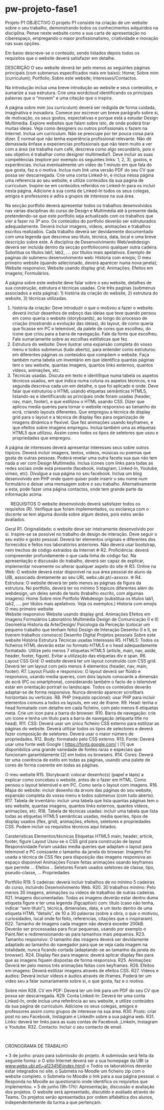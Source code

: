 # pw-projeto-fase1

Projeto P1 
OBJECTIVO
O projeto P1 consiste na criação de um website sobre o seu trabalho, demonstrando todos os conhecimentos adquiridos na disciplina. Pense neste website como a sua carta de apresentação no ciberespaço, empregando o maior profissionalismo, criatividade e inovação nas suas opções. 

Em baixo descreve-se o conteúdo, sendo listados depois todos os requisitos que o website deverá satisfazer em detalhe.

DESCRIÇÃO
O seu website deverá ter pelo menos as seguintes páginas principais (com submenus especificados mais em baixo): Home; Sobre mim (curriculum); Portfolio; Sobre este website; Interesses/Contactos. 

Na introdução inclua uma breve introdução ao website e seus conteúdos, e sumarize a sua estrutura. Crie uma wordcloud identificando os principais palavras que o “movem” e uma citação que o inspira.
 
A página sobre mim (ou curriculum) deverá ser redigida de forma cuidada, imaginativa e inovadora. Comece por escrever um breve parágrafo sobre si, de motivação, os seus gostos, espectativas e porque está a estudar Design Multimedia. Explore websites que falam sobre isto, de onde poderá tirar muitas ideias. Veja como designers ou outros profissionais o fazem na Internet. Inclua um curriculum. Não se preocupe por ter pouca coisa para dizer. É normal que não tenha experiência profissional relevante. Não dê demasiada ênfase a experiencias profissionais que não teem muito a ver com a área (se trabalha num café, descreva como algo secundário, pois o seu objetivo é trabalhar como designer multimedia!). Deve incluir as suas competências (explore por exemplo os seguintes links: 1, 2, 3), gostos, e experiências. Inclua eventualmente um vídeo de 1 minuto em que fala do que gosta, faz e o motiva. Inclua num link uma versão PDF do seu CV que possa ser descarregada. Crie uma conta Linked-In, e inclua nessa página uma referencia ao seu website, e utilize conteúdos da sua pagina de curriculum. Inspire-se em conteúdos referidos no Linked-In para os incluir nesta página. Adicione à sua conta de Linked-In todos os seus colegas, amigos e professores e adira a grupos de interesse na sua área.

Na secção portfolio deverá apresentar todos os trabalhos desenvolvidos nas várias disciplinas do curso de Design e Multimédia até à presente dada, pretendendo-se que este portfolio seja actualizado com os trabalhos que vier a fazer no 3º ano. Os conteúdos do portfolio deverão ser estruturados adequadamente. Deverá incluir imagens, vídeos, animações e trabalhos escritos realizados. Cada trabalho deverá ser devidamente documentado com uma legenda que descreva seu título, técnica, data, local e uma breve descrição sobre este. A disciplina de Desenvolvimento Web/webdesign deverá ser incluida dentro da secção portfoliocomo qualquer outra cadeira. Substitua os títulos lab1, lab2, …. por títulos mais apelativos. Exemplo de paginas do submenu desenvolvimento web: Historia com emojis; O meu primeiro website (quando selecionado, deverá aparecer numa nova janela); Website responsivo; Website usando display grid; Animações; Efeitos em imagens; Formulários.

A página sobre este website deve falar sobre o seu website, detalhes de sua construção, estrutura e técnicas usadas. Crie três paginas (submenus associados a esta página): 1) história da criação do website, 2) estrutura do website, 3) técnicas utilizadas.
1.	história da criação: Deve introduzir o que o motivou a fazer o website. deverá incluir desenhos de esboço das ideias que teve quando pensou em como queria o website (storyboards), ao longo do processo de criação (mostrando a evolução das ideias), do layout, de como queria que ficasse em PC e telemóvel, da palete de cores que escolheu, do ícone que criou para a barra de navegação. Fale da fonte que escolheu. Fale sumariamente sobre as escolhas estilísticas que fez. 
2.	Estrutura do website: Deve ilustrar uma expansão completa do vosso menu e todos submenus (tudo aberto), para entender como estruturou em diferentes páginas os conteúdos que compõem o website. Faça também numa tabela um inventário em que identifica quantas páginas tem o seu website, quantas imagens, quantos links externos, quantos vídeos, animações, etc.
3.	Técnicas usadas. Discuta em texto e identifique numa tabela os aspetos técnicos usados, em que indica numa coluna os aspetos técnicos, e na segunda descreva cada um em detalhe, o que foi aplicado e onde. Deve falar que estruturou o HTML usando etiquetas semânticas HTML5, listando-as e identificando as principais onde foram usadas (header, nav, main, footer), e que estilizou o HTML usando CSS. Dizer que aplicou media queries para tornar o website responsivo ao tamanho do ecrã, criando layouts diferentes. Que empregou a técnica de display grid para o layout e a técnica de display flex para organização de imagens dinâmica e flexível. Que fez animações usando keyframes, e que efeitos sobre imagens empregou. Inclua também uma as etiquetas  HTML5 que utilizou. Assim como todos os tipos de seletores que usou e propriedades que empregou. 

A página de interesses deverá apresentar interesses seus sobre outros tópicos. Deverá incluir imagens, textos, vídeos, músicas ou poemas que gosta de outras pessoas. Poderá revelar uma outra faceta sua que não tem nada a ver com Design Multimedia. Inclua ícones com links para todas as redes sociais onde está presente (facebook, instagram, Linked-In, Youtube, vimeo, etc). Divulgue a sua página no seu facebook. Inclua um blog desenvolvido em PHP onde quem quiser pode inserir o seu nome num formulário e deixar uma mensagem sobre o seu trabalho. Alternativamente a esta, pode fazer uma página contactos, onde tem grande parte da informação acima.


 
REQUISITOS
O website desenvolvido deverá satisfazer todos os requisitos (R). Verifique que foram implementados, ou esclareça com o docente se tem alguma duvida sobre algum destes, pois estes serão avaliados.

Geral
R1.	Originalidade: o website deve ser inteiramente desenvolvido por si. Inspire-se se possível no trabalho de design de interação. Deve seguir o seu estilo e gosto pessoal. Deverá ter elementos originais e diferentes dos fornecidos e feitos nos laboratórios anteriores. Não deverá usar bootstrap, nem trechos de código extraídos da Internet ֎
R2.	Proficiência: deverá compreender profundamente o que cada linha do código faz. Na apresentação e discussão do trabalho, deverá ser capaz de explicar, implementar novamente ou alterar qualquer aspeto do site ֎
R3.	Online na Web: O website deverá estar disponível na sua área pessoal de aluno da UBI, associado diretamente ao seu URL webx.ubi.pt/~axxxxx. ֎
R4.	Estrutura: O website deverá ter pelo menos as páginas da figura da estrutura. No portfolio, deverá ter no mínimo 5 tópicos diferentes além do webdesign, um deles sendo de texto (trabalho escrito, com algumas imagens):
Home
Sobre mim
Portfolio
Webdesign (substitua os títulos lab1, lab2, …. por títulos mais apelativos. Veja os exemplos.)
Historia com emojis
O meu primeiro website  
Website responsivo
Website usando display grid.
Animações
Efeitos em imagens
Formulários
Laboratório Multimédia
Design de Comunicação (I e II)
Geometria
Historia da Arte/Design/ Psicologia da Perceção (colocar um pequeno trabalho que tenham feito)
Design de Interação
Desenho (I e II, se tiverem trabalhos convosco)
Desenho Digital
Projetos pessoais
Sobre este website
História
Estrutura
Técnicas usadas
Interesses
R5.	HTML5: Todos os ficheiros HTML deverão estar no formato HTML5 e o head adequadamente formatado. Utilize pelo menos 7 etiquetas HTML5 (article, main, nav, aside, header, footer, figure). Evitar a utilização das etiquetas div e span. 
R6.	Layout CSS Grid: O website deverá ter um layout construído com CSS grid. Deverá ter um layout com pelo menos 4 elementos (header, nav, main, footer).
R7.	Layout Fluido e responsivo: O layout deverá ser flúido e responsivo, usando media queries, com dois layouts consoante a dimensão do ecrã (PC ou smartphone), considerando também o facto de o telemóvel estar em orientação portrait ou landscape. Todos os conteúdos deverão adaptar-se de forma responsiva. Nunca deverão aparecer scrollbars horizontais ou verticais. 
R8.	PHP (requisto opcional): usar PHP para incluir elementos comuns a todos os layouts, em vez de iframe.
R9.	Head: tenha o head formatado com detalhe em cada ficheiro, com pelo menos 6 etiquetas meta. Crie um icon para a barra do browser.
R10.	Barra de navegação: crie um ícone e tenha um titulo para a barra de navegação (etiqueta title no head).
R11.	CSS: Deverá usar um único ficheiro CSS externo para estilizar as páginas do website. Deverá utilizar todos os tipos de selectores e deverá fazer composição de seletores. Deverá usar o maior número de propriedades.
R12.	Body: formatado pelo CSS externo. 
R13.	Fonte: Deverá usar uma fonte web Google ( https://fonts.google.com/ ) [1] que disponibiliza uma grande variedade de fontes raras e especiais que funcionam garantidamente [2] em todos os browsers. 
R14.	Cores: Deverá ter uma coerência de estilo em todas as páginas, usando uma palete de cores de forma coerente em todas as páginas.

O meu website
R15.	Storyboard: colocar desenho(s) (papel e lápis) a explicar como concebeu o website, antes de o fazer em HTML. Como pensou o layout telemóvel e em PC. Como seria o layout com imagens.
R16.	Mapa do website: incluir desenho da árvore das páginas do seu website, expansão completa do vosso menu e todos submenus (com tudo aberto).
R17.	Tabela de inventário: incluir uma tabela que lista quantas páginas tem o seu website, quantas imagens, quantos links externos, quantos vídeos, animações, etc.
R18.	Tabela de técnicas usadas: incluir uma tabela que lista todas as etiquetas HTML5 semânticas usadas, media queries, tipos de display usados (flex, grid), animações, efeitos, seletores e propriedades CSS. Podem incluir os requisitos técnicos aqui listados.


Carateristicas	Elementos/técnicas
Etiquetas HTML5	main, header, article, footer, figure
Layout	Usou-se o CSS grid para construção de layout 
Responsividade	Foram usadas media queries que adaptam o layout para telemovel e PC consoante o tamanho da janela do browser.
Imagens	Foi usada a técnica de CSS flex para disposição das imagens responsiva ao espaço disponivel
Animações	Foram feitas animações usando keyframes que permite …
Efeitos	..
Seletores	Foram usados seletores de classe, tipo, pseudo-classe, …
Propriedades	


Portfólio
R19.	5 cadeiras: deverá incluir trabalhos de no mínimo 5 cadeiras do curso, incluindo Desenvolvimento Web.
R20.	30 trabalhos mínimo: Pelo menos 30 imagens, animações ou vídeos de trabalhos de outras cadeiras.
R21.	Imagens documentadas: Todas as imagens deverão estar dentro duma etiqueta figure e ter uma legenda (figcaption) com: título (caso não tenha, indicar “sem título”), técnica, dimensões, data, e um texto dentro de uma etiqueta HTML “details”, de 10 a 30 palavras (sobre a obra, o que o motivou, curiosidades, local onde foi feito, referencias, citações que o inspiraram).
R22.	Tamanho de Imagens cada imagem não deverá exceder 200kB. Deverão ser processadas para ficar pequenas, usando por exemplo o Paint.Net e redimensionando-as para tamanhos mais pequenos.
R23.	Tamanho responsivo: O tamanho das imagens deverá ser devidamente adaptado ao tamanho do navegador para que se veja cada imagem na totalidade, nunca ficando cortada (adaptando-se ao tamanho da janela do browser). 
R24.	Display flex para imagens: deverá aplicar display flex para que as imagens fiquem dispostas de forma responsiva.
R25.	Animações: Deverá ter pelo menos três animações feitas com keyframes.
R26.	Efeitos em imagens: Deverá estilizar imagens através de efeitos CSS.
R27.	Videos e áudios: Deverá incluir vídeos e áudios através de iframes. Poderá ter um vídeo seu a falar sumariamente sobre si, o que gosta, faz e o motiva.

Sobre mim
R28.	CV em PDF: Deverá ter um link para um PDF do seu CV que possa ser descarregada.
R29.	Conta Linked-In: Deverá ter uma conta Linked-In, onde inclua uma referência ao seu website, e utilize conteúdos da sua pagina de curriculum. Adicione os seus colegas, amigos e professores assim como grupos de interesse na sua área.
R30.	Posts: criar post no seu Facebook, Instagram e LinkedIn sobre a sua página web.
R31.	Links: deverá ter links para as suas contas de Facebook ,LinkeIn, Instagram e Youtube.
R32.	Contacto: Incluir o seu contacto de email.

 

CRONOGRAMA DE TRABALHO

•	3 de junho: prazo para submissão do projeto. A submissão será feita da seguinte forma:
o	O sítio Internet deverá ser a sua homepage da UBI
(a www.webx.ubi.pt\~a123456\index.html)
o	Todos os laboratórios deverão estar integrados no site.
o	Submeta no Moodle um ficheiro zip com o website completo.
o	Submeta no Moodle o link para a sua página pessoal.
o	Responda no Moodle ao questionário onde identifica os requisitos que implementou.
•	5 de junho (9h-17h): Apresentação, discussão e avaliação dos projetos. O website será apresentado, discutido e avaliado através do Teams. Os projetos serão apresentados por ordem alfabética dos alunos, independentemente da turma a que pertençam.
